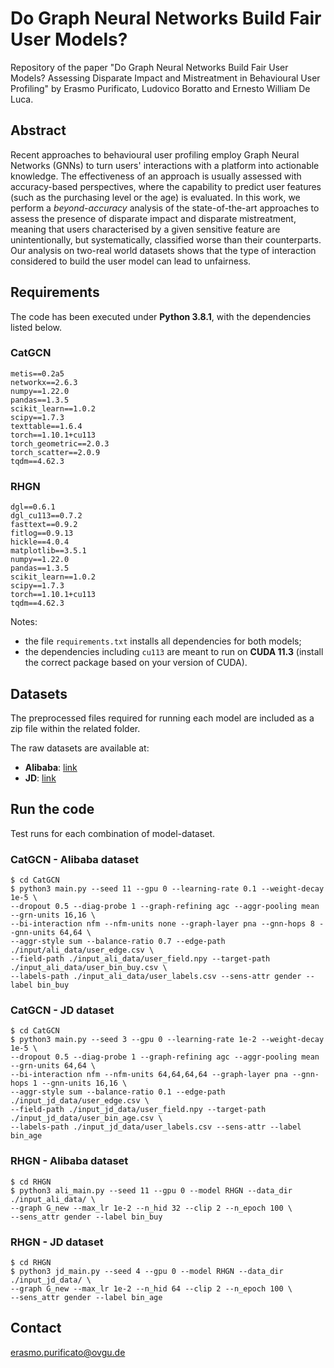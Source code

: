 # Do Graph Neural Networks Build Fair User Models?
Repository of the paper "Do Graph Neural Networks Build Fair User Models? Assessing Disparate Impact and Mistreatment in Behavioural User Profiling" by Erasmo Purificato, Ludovico Boratto and Ernesto William De Luca.

## Abstract
Recent approaches to behavioural user profiling employ Graph Neural Networks (GNNs) to turn users' interactions with a platform into actionable knowledge. The effectiveness of an approach is usually assessed with accuracy-based perspectives, where the capability to predict user features (such as the purchasing level or the age) is evaluated. In this work, we perform a *beyond-accuracy* analysis of the state-of-the-art approaches to assess the presence of disparate impact and disparate mistreatment, meaning that users characterised by a given sensitive feature are unintentionally, but systematically, classified worse than their counterparts. Our analysis on two-real world datasets shows that the type of interaction considered to build the user model can lead to unfairness.

## Requirements
The code has been executed under **Python 3.8.1**, with the dependencies listed below.

### CatGCN
```
metis==0.2a5
networkx==2.6.3
numpy==1.22.0
pandas==1.3.5
scikit_learn==1.0.2
scipy==1.7.3
texttable==1.6.4
torch==1.10.1+cu113
torch_geometric==2.0.3
torch_scatter==2.0.9
tqdm==4.62.3
```

### RHGN
```
dgl==0.6.1
dgl_cu113==0.7.2
fasttext==0.9.2
fitlog==0.9.13
hickle==4.0.4
matplotlib==3.5.1
numpy==1.22.0
pandas==1.3.5
scikit_learn==1.0.2
scipy==1.7.3
torch==1.10.1+cu113
tqdm==4.62.3
```
Notes:
* the file `requirements.txt` installs all dependencies for both models;
* the dependencies including `cu113` are meant to run on **CUDA 11.3** (install the correct package based on your version of CUDA).

## Datasets
The preprocessed files required for running each model are included as a zip file within the related folder.

The raw datasets are available at:
* **Alibaba**: [link](https://tianchi.aliyun.com/dataset/dataDetail?dataId=56)
* **JD**: [link](https://github.com/guyulongcs/IJCAI2019_HGAT)

## Run the code
Test runs for each combination of model-dataset.

### CatGCN - Alibaba dataset
```
$ cd CatGCN
$ python3 main.py --seed 11 --gpu 0 --learning-rate 0.1 --weight-decay 1e-5 \
--dropout 0.5 --diag-probe 1 --graph-refining agc --aggr-pooling mean --grn-units 16,16 \
--bi-interaction nfm --nfm-units none --graph-layer pna --gnn-hops 8 --gnn-units 64,64 \
--aggr-style sum --balance-ratio 0.7 --edge-path ./input/ali_data/user_edge.csv \
--field-path ./input_ali_data/user_field.npy --target-path ./input_ali_data/user_bin_buy.csv \
--labels-path ./input_ali_data/user_labels.csv --sens-attr gender --label bin_buy 
```

### CatGCN - JD dataset
```
$ cd CatGCN
$ python3 main.py --seed 3 --gpu 0 --learning-rate 1e-2 --weight-decay 1e-5 \
--dropout 0.5 --diag-probe 1 --graph-refining agc --aggr-pooling mean --grn-units 64,64 \
--bi-interaction nfm --nfm-units 64,64,64,64 --graph-layer pna --gnn-hops 1 --gnn-units 16,16 \
--aggr-style sum --balance-ratio 0.1 --edge-path ./input_jd_data/user_edge.csv \
--field-path ./input_jd_data/user_field.npy --target-path ./input_jd_data/user_bin_age.csv \
--labels-path ./input_jd_data/user_labels.csv --sens-attr --label bin_age
```

### RHGN - Alibaba dataset
```
$ cd RHGN
$ python3 ali_main.py --seed 11 --gpu 0 --model RHGN --data_dir ./input_ali_data/ \
--graph G_new --max_lr 1e-2 --n_hid 32 --clip 2 --n_epoch 100 \
--sens_attr gender --label bin_buy
```

### RHGN - JD dataset
```
$ cd RHGN
$ python3 jd_main.py --seed 4 --gpu 0 --model RHGN --data_dir ./input_jd_data/ \
--graph G_new --max_lr 1e-2 --n_hid 64 --clip 2 --n_epoch 100 \
--sens_attr gender --label bin_age
```

## Contact
<!-- [Erasmo Purificato](mailto:erasmo.purificato@ovgu.de) -->
erasmo.purificato@ovgu.de
